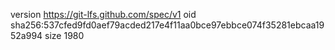 version https://git-lfs.github.com/spec/v1
oid sha256:537cfed9fd0aef79acded217e4f11aa0bce97ebbce074f35281ebcaa1952a994
size 1980

